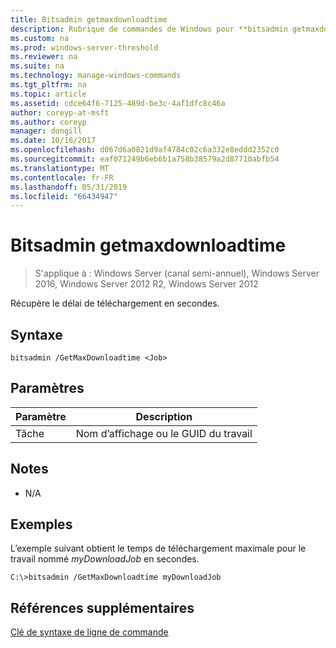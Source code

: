 ```yaml
---
title: Bitsadmin getmaxdownloadtime
description: Rubrique de commandes de Windows pour **bitsadmin getmaxdownloadtime** -récupère le délai d’attente de téléchargement en secondes.
ms.custom: na
ms.prod: windows-server-threshold
ms.reviewer: na
ms.suite: na
ms.technology: manage-windows-commands
ms.tgt_pltfrm: na
ms.topic: article
ms.assetid: cdce64f6-7125-489d-be3c-4af1dfc8c46a
author: coreyp-at-msft
ms.author: coreyp
manager: dongill
ms.date: 10/16/2017
ms.openlocfilehash: d067d6a0821d9af4784c02c6a332e8eddd2352c0
ms.sourcegitcommit: eaf071249b6eb6b1a758b38579a2d87710abfb54
ms.translationtype: MT
ms.contentlocale: fr-FR
ms.lasthandoff: 05/31/2019
ms.locfileid: "66434947"
---
```

# <a name="bitsadmin-getmaxdownloadtime"></a>Bitsadmin getmaxdownloadtime

>S'applique à : Windows Server (canal semi-annuel), Windows Server 2016, Windows Server 2012 R2, Windows Server 2012

Récupère le délai de téléchargement en secondes.

## <a name="syntax"></a>Syntaxe

```
bitsadmin /GetMaxDownloadtime <Job> 
```

## <a name="parameters"></a>Paramètres

|Paramètre|Description|
|-------|--------|
|Tâche|Nom d’affichage ou le GUID du travail|

## <a name="remarks"></a>Notes

-   N\/A

## <a name="BKMK_examples"></a>Exemples
L’exemple suivant obtient le temps de téléchargement maximale pour le travail nommé *myDownloadJob* en secondes.

```
C:\>bitsadmin /GetMaxDownloadtime myDownloadJob
```

## <a name="additional-references"></a>Références supplémentaires
[Clé de syntaxe de ligne de commande](command-line-syntax-key.md)


